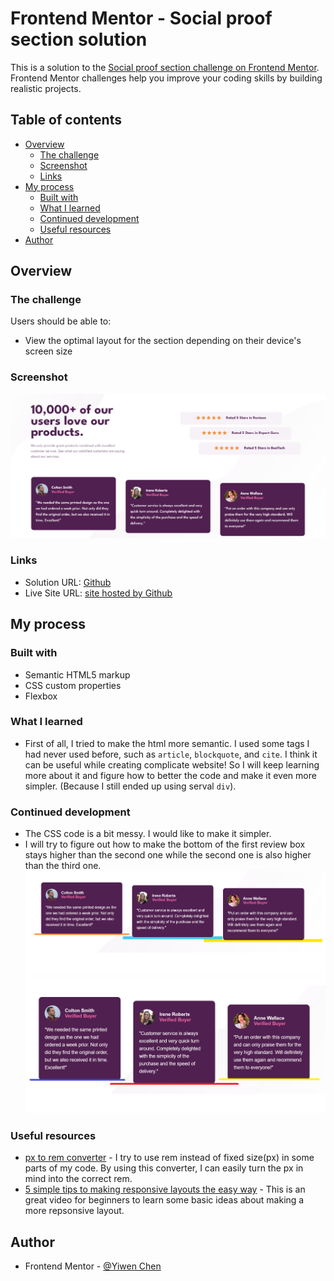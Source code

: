 # Frontend Mentor - Social proof section solution

This is a solution to the [Social proof section challenge on Frontend Mentor](https://www.frontendmentor.io/challenges/social-proof-section-6e0qTv_bA). Frontend Mentor challenges help you improve your coding skills by building realistic projects. 

## Table of contents

- [Overview](#overview)
  - [The challenge](#the-challenge)
  - [Screenshot](#screenshot)
  - [Links](#links)
- [My process](#my-process)
  - [Built with](#built-with)
  - [What I learned](#what-i-learned)
  - [Continued development](#continued-development)
  - [Useful resources](#useful-resources)
- [Author](#author)


## Overview

### The challenge

Users should be able to:

- View the optimal layout for the section depending on their device's screen size

### Screenshot

![](Screenshot.png)

### Links

- Solution URL: [Github](https://github.com/CHEN-YiWen/Social-proof-section)
- Live Site URL: [site hosted by Github](https://chen-yiwen.github.io/Social-proof-section/)

## My process

### Built with

- Semantic HTML5 markup
- CSS custom properties
- Flexbox

### What I learned

- First of all, I tried to make the html more semantic. I used some tags I had never used before, such as <code>article</code>, <code>blockquote</code>, and <code>cite</code>. I think it can be useful while creating complicate website! So I will keep learning more about it and figure how to better the code and make it even more simpler. (Because I still ended up using serval <code>div</code>).

### Continued development

- The CSS code is a bit messy. I would like to make it simpler. 
- I will try to figure out how to make the bottom of the first review box stays higher than the second one while the second one is also higher than the third one.  
![](Screenshot_2.png)
![](Screenshot_3.png)

### Useful resources

- [px to rem converter](https://nekocalc.com/px-to-rem-converter) - I try to use rem instead of fixed size(px) in some parts of my code. By using this converter, I can easily turn the px in mind into the correct rem.
- [5 simple tips to making responsive layouts the easy way](https://www.youtube.com/watch?v=VQraviuwbzU) - This is an great video for beginners to learn some basic ideas about making a more repsonsive layout.


## Author

- Frontend Mentor - [@Yiwen Chen](https://www.frontendmentor.io/profile/CHEN-YiWen)
